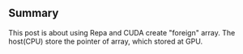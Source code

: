 ## Summary

This post is about using Repa and CUDA create "foreign" array.
The host(CPU) store the pointer of array, which stored at GPU.
